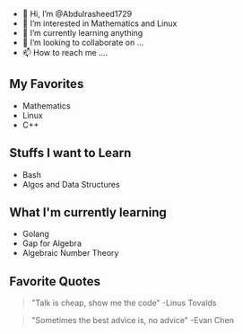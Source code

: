 - 👋 Hi, I’m @Abdulrasheed1729
- 👀 I’m interested in Mathematics and Linux
- 🌱 I’m currently learning anything
- 💞️ I’m looking to collaborate on ...
- 📫 How to reach me ....
## My Favorites
* Mathematics
* Linux
* C++

## Stuffs I want to Learn
* Bash
* Algos and Data Structures
## What I'm currently learning
* Golang
* Gap for Algebra
* Algebraic Number Theory

## Favorite Quotes

> "Talk is cheap, show me the code" -Linus Tovalds

> "Sometimes the best advice is, no advice" -Evan Chen


<!---
Abdulrasheed1729/Abdulrasheed1729 is a ✨ special ✨ repository because its `README.md` (this file) appears on your GitHub profile.
You can click the Preview link to take a look at your changes.
--->
